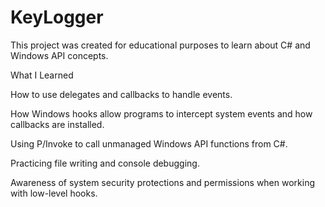 # KeyLogger
This project was created for educational purposes to learn about C# and Windows API concepts.

What I Learned

How to use delegates and callbacks to handle events.

How Windows hooks allow programs to intercept system events and how callbacks are installed.

Using P/Invoke to call unmanaged Windows API functions from C#.

Practicing file writing and console debugging.

Awareness of system security protections and permissions when working with low-level hooks.
